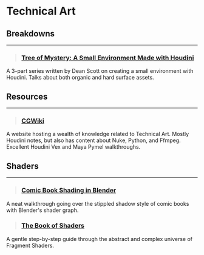 # Technical Art

## Breakdowns
___

> ### [Tree of Mystery: A Small Environment Made with Houdini](https://www.artstation.com/dean_scott/blog)
A 3-part series written by Dean Scott on creating a small environment with Houdini. Talks about both organic and hard surface assets.
<!-- -->


## Resources
___

> ### [CGWiki](https://tokeru.com/cgwiki/)
A website hosting a wealth of  knowledge related to Technical Art. Mostly Houdini notes, but also has content about Nuke, Python, and Ffmpeg. Excellent Houdini Vex and Maya Pymel walkthroughs.
<!-- -->


## Shaders
___

> ### [Comic Book Shading in Blender](https://www.youtube.com/watch?v=dRP1DqShceM)
A neat walkthrough going over the stippled shadow style of comic books with Blender's shader graph.
<!-- -->


> ### [The Book of Shaders](https://thebookofshaders.com/)
A gentle step-by-step guide through the abstract and complex universe of Fragment Shaders.
<!-- -->

